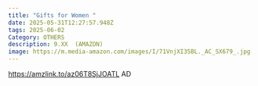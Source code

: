 ```yaml
---
title: "Gifts for Women "
date: 2025-05-31T12:27:57.948Z
tags: 2025-06-02
Category: OTHERS
description: 9.XX  (AMAZON)
image: https://m.media-amazon.com/images/I/71VnjXI35BL._AC_SX679_.jpg
---
```

https://amzlink.to/az06T8SjJOATL    AD
